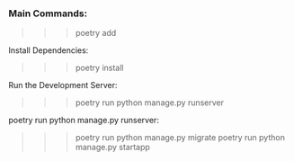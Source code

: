 ### Main Commands:
>>> poetry add <dependecy>
	
Install Dependencies:
>>> poetry install

Run the Development Server:
>>> poetry run python manage.py runserver

poetry run python manage.py runserver:
>>> poetry run python manage.py migrate
>>> poetry run python manage.py startapp <appName>


